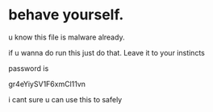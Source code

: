 

# behave yourself.

u know this file is malware already. 

if u wanna do run this just do that. Leave it to your instincts

password is

gr4eYiySV1F6xmCl11vn

i cant sure u can use this to safely
